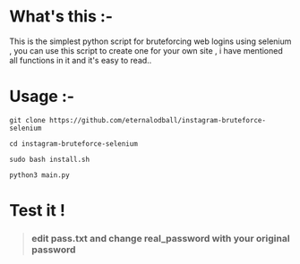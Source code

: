 # What's this :-
This is the simplest python script for bruteforcing web logins using selenium , you can use this
script to create one for your own site , i have mentioned all functions in it and it's easy to read..


# Usage :-
```
git clone https://github.com/eternalodball/instagram-bruteforce-selenium

cd instagram-bruteforce-selenium

sudo bash install.sh

python3 main.py
```
# Test it !

>### edit pass.txt and change real_password with your original password
